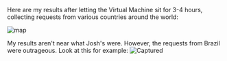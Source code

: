 Here are my results after letting the Virtual Machine sit for 3-4 hours, collecting requests from various countries around the world:

![map](https://github.com/Bsnookie9/SIEM-Lab/assets/106827110/7f5f44ce-0f51-445e-bbf4-9201eb807955)

My results aren't near what Josh's were. However, the requests from Brazil were outrageous. Look at this for example:
![Captured](https://github.com/Bsnookie9/SIEM-Lab/assets/106827110/61f88227-3e1b-4960-bcb5-bb18beda05e3)
